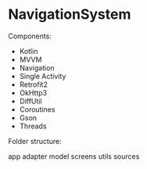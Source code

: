 # NavigationSystem
Components:

- Kotlin
- MVVM
- Navigation
- Single Activity
- Retrofit2
- OkHttp3
- DiffUtil
- Coroutines
- Gson
- Threads

Folder structure:

app adapter
    model
    screens
    utils
    sources
